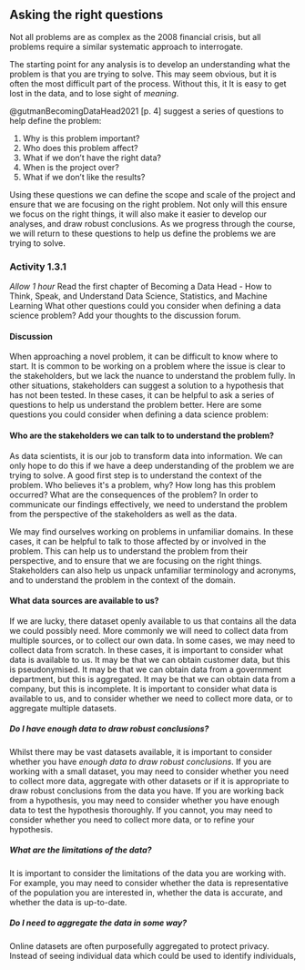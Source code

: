## Asking the right questions

Not all problems are as complex as the 2008 financial crisis, but all problems
require a similar systematic approach to interrogate.

The starting point for any analysis is to develop an understanding what the
problem is that you are trying to solve. This may seem obvious, but it is often
the most difficult part of the process. Without this, it It is easy to get lost
in the data, and to lose sight of _meaning_.

@gutmanBecomingDataHead2021 [p. 4] suggest a series of questions to help define
the problem:

1. Why is this problem important?
2. Who does this problem affect?
3. What if we don’t have the right data?
4. When is the project over?
5. What if we don’t like the results?

Using these questions we can define the scope and scale of the project and
ensure that we are focusing on the right problem. Not only will this ensure we
focus on the right things, it will also make it easier to develop our analyses,
and draw robust conclusions. As we progress through the course, we will return
to these questions to help us define the problems we are trying to solve.

### Activity 1.3.1

_Allow 1 hour_ Read the first chapter of Becoming a Data Head - How to Think,
Speak, and Understand Data Science, Statistics, and Machine Learning What other
questions could you consider when defining a data science problem? Add your
thoughts to the discussion forum.

#### Discussion

When approaching a novel problem, it can be difficult to know where to start. It
is common to be working on a problem where the issue is clear to the
stakeholders, but we lack the nuance to understand the problem fully. In other
situations, stakeholders can suggest a solution to a hypothesis that has not
been tested. In these cases, it can be helpful to ask a series of questions to
help us understand the problem better. Here are some questions you could
consider when defining a data science problem:

#### Who are the stakeholders we can talk to to understand the problem?

As data scientists, it is our job to transform data into information. We can
only hope to do this if we have a deep understanding of the problem we are
trying to solve. A good first step is to understand the context of the problem.
Who believes it's a problem, why? How long has this problem occurred? What are
the consequences of the problem? In order to communicate our findings
effectively, we need to understand the problem from the perspective of the
stakeholders as well as the data.

We may find ourselves working on problems in unfamiliar domains. In these cases,
it can be helpful to talk to those affected by or involved in the problem. This
can help us to understand the problem from their perspective, and to ensure that
we are focusing on the right things. Stakeholders can also help us unpack
unfamiliar terminology and acronyms, and to understand the problem in the
context of the domain.

#### What data sources are available to us?

If we are lucky, there dataset openly available to us that contains all the data
we could possibly need. More commonly we will need to collect data from multiple
sources, or to collect our own data. In some cases, we may need to collect data
from scratch. In these cases, it is important to consider what data is available
to us. It may be that we can obtain customer data, but this is pseudonymised. It
may be that we can obtain data from a government department, but this is
aggregated. It may be that we can obtain data from a company, but this is
incomplete. It is important to consider what data is available to us, and to
consider whether we need to collect more data, or to aggregate multiple
datasets.

##### Do I have enough data to draw robust conclusions?

Whilst there may be vast datasets available, it is important to consider whether
you have _enough data to draw robust conclusions_. If you are working with a
small dataset, you may need to consider whether you need to collect more data,
aggregate with other datasets or if it is appropriate to draw robust conclusions
from the data you have. If you are working back from a hypothesis, you may need
to consider whether you have enough data to test the hypothesis thoroughly. If
you cannot, you may need to consider whether you need to collect more data, or
to refine your hypothesis.

##### What are the limitations of the data?

It is important to consider the limitations of the data you are working with.
For example, you may need to consider whether the data is representative of the
population you are interested in, whether the data is accurate, and whether the
data is up-to-date.

##### Do I need to aggregate the data in some way?

Online datasets are often purposefully aggregated to protect privacy. Instead of
seeing individual data which could be used to identify individuals, 